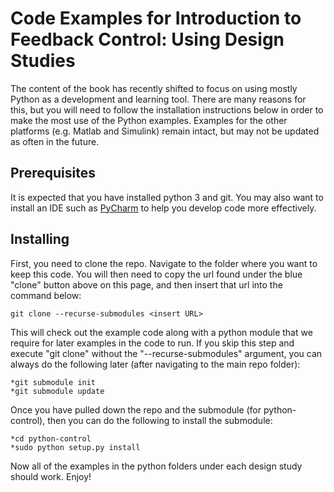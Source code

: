 # Code Examples for Introduction to Feedback Control: Using Design Studies

The content of the book has recently shifted to focus on using mostly Python as a development and learning tool. There are many reasons for this, but you will need to follow the installation instructions below in order to make the most use of the Python examples. Examples for the other platforms (e.g. Matlab and Simulink) remain intact, but may not be updated as often in the future. 

## Prerequisites

It is expected that you have installed python 3 and git. You may also want to install an IDE such as [PyCharm](https://www.jetbrains.com/pycharm/) to help you develop code more effectively. 

## Installing

First, you need to clone the repo. Navigate to the folder where you want to keep this code. You will then need to copy the url found under the blue "clone" button above on this page, and then insert that url into the command below:

```
git clone --recurse-submodules <insert URL>
```

This will check out the example code along with a python module that we require for later examples in the code to run. If you skip this step and execute "git clone" without the "--recurse-submodules" argument, you can always do the following later (after navigating to the main repo folder):

```
*git submodule init
*git submodule update
```

Once you have pulled down the repo and the submodule (for python-control), then you can do the following to install the submodule:
```
*cd python-control
*sudo python setup.py install
```

Now all of the examples in the python folders under each design study should work. Enjoy!
